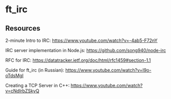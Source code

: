 # ft_irc

## Resources

2-minute Intro to IRC: https://www.youtube.com/watch?v=-4ab5-F72nY

IRC server implementation in Node.js: https://github.com/song940/node-irc

RFC for IRC: https://datatracker.ietf.org/doc/html/rfc1459#section-1.1

Guide for ft_irc (in Russian): https://www.youtube.com/watch?v=I9o-oTdsMgI

Creating a TCP Server in C++: https://www.youtube.com/watch?v=cNdlrbZSkyQ
